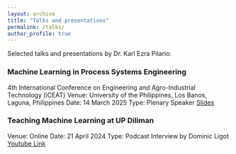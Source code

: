 ```yaml
---
layout: archive
title: "Talks and presentations"
permalink: /talks/
author_profile: true
---
```


Selected talks and presentations by Dr. Karl Ezra Pilario:

### Machine Learning in Process Systems Engineering
4th International Conference on Engineering and Agro-Industrial Technology (iCEAT)
Venue: University of the Philippines, Los Banos, Laguna, Philippines
Date: 14 March 2025
Type: Plenary Speaker
[Slides](https://www.dropbox.com/scl/fi/ieb1v5l8txvt9awpod0is/AI-ML-in-PSEL-iCEAT-Plenary-Talk.pdf?rlkey=lk6pzlleiu75d0qpb1mox7yej&st=7zsmb100&dl=0)

### Teaching Machine Learning at UP Diliman
Venue: Online
Date: 21 April 2024
Type: Podcast Interview by Dominic Ligot
[Youtube Link](https://www.youtube.com/watch?v=MUkCjczgRvc)
